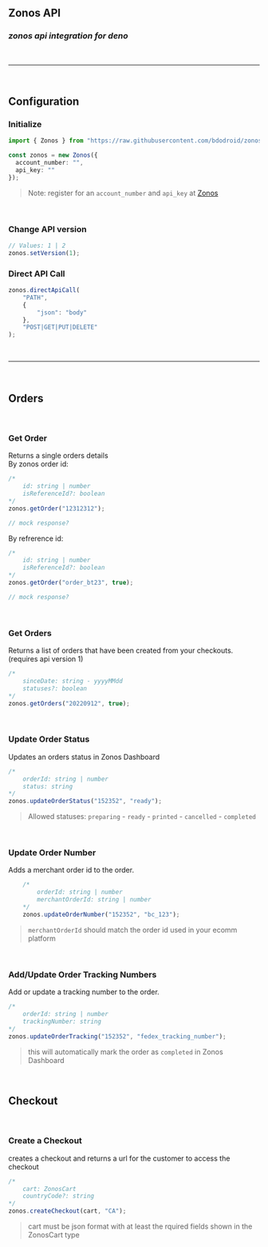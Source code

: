 ## Zonos API
### _zonos api integration for deno_  

<br>

---

<br>

## Configuration  

### Initialize
```typescript
import { Zonos } from "https://raw.githubusercontent.com/bdodroid/zonos-api-deno/main/mod.ts";

const zonos = new Zonos({
  account_number: "",
  api_key: ""
});
```
> Note: register for an `account_number` and `api_key` at [Zonos]

<br>

### Change API version
```typescript
// Values: 1 | 2
zonos.setVersion(1);
```  

### Direct API Call  

```typescript
zonos.directApiCall(
    "PATH",
    { 
        "json": "body"
    },
    "POST|GET|PUT|DELETE"
);
```

<br>  

---

<br>


## Orders

<br>


### Get Order
Returns a single orders details  
By zonos order id:  

```typescript
/* 
    id: string | number
    isReferenceId?: boolean
*/
zonos.getOrder("12312312");

// mock response? 
```

By refrerence id:

```typescript
/* 
    id: string | number
    isReferenceId?: boolean
*/
zonos.getOrder("order_bt23", true);

// mock response? 
```

<br>


### Get Orders
Returns a list of orders that have been created from your checkouts.
(requires api version 1)
```typescript
/* 
    sinceDate: string - yyyyMMdd
    statuses?: boolean 
*/
zonos.getOrders("20220912", true);
```

<br>

### Update Order Status
Updates an orders status in Zonos Dashboard
```typescript
/* 
    orderId: string | number
    status: string 
*/
zonos.updateOrderStatus("152352", "ready");
```
> Allowed statuses: `preparing` - `ready` - `printed` - `cancelled` - `completed`

<br>

### Update Order Number
Adds a merchant order id to the order.

```typescript
    /*
        orderId: string | number 
        merchantOrderId: string | number
    */
    zonos.updateOrderNumber("152352", "bc_123");
 ```
> `merchantOrderId` should match the order id used in your ecomm platform

<br>

### Add/Update Order Tracking Numbers
Add or update a tracking number to the order.

```typescript
/*
    orderId: string | number
    trackingNumber: string
*/
zonos.updateOrderTracking("152352", "fedex_tracking_number");
```

> this will automatically mark the order as `completed` in Zonos Dashboard

<br>

## Checkout

<br>

### Create a Checkout
creates a checkout and returns a url for the customer to access the checkout
```typescript
/*
    cart: ZonosCart
    countryCode?: string
*/
zonos.createCheckout(cart, "CA");
```
> cart must be json format with at least the rquired fields shown in the ZonosCart type




[Zonos]: <https://account.zonos.com/register?referrer=deno_api>